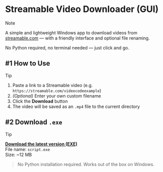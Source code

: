 # Streamable Video Downloader (GUI)

> [!NOTE]
> A simple and lightweight Windows app to download videos from [streamable.com](https://streamable.com) — with a friendly interface and optional file renaming.  
>  
> No Python required, no terminal needed — just click and go.

## #1 How to Use

> [!TIP]
> 1. Paste a link to a Streamable video (e.g. `https://streamable.com/videocodeexample`)  
> 2. *(Optional)* Enter your own custom filename  
> 3. Click the **Download** button  
> 4. The video will be saved as an `.mp4` file to the current directory

## #2 Download `.exe`

> [!TIP]
> **[Download the latest version (EXE)](https://github.com/artysta/streamable-downloader/releases/latest)**  
> File name: `script.exe`  
> Size: ~12 MB  

> No Python installation required. Works out of the box on Windows.
